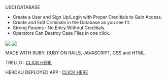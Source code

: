 USCI DATABASE

- Create a User and Sign Up/Login with Proper Creditials to Gain Access.
- Create and Edit Criminals in the Database as you see fit.
- Strong Params : No Entry Without Creditials. 
- Operators Can Destroy Case Files in one click.


<img src="https://i.imgur.com/nhyl9ok.png" align="center">
<img src="https://i.imgur.com/oA5SBDn.png" align="center">

MADE WITH RUBY, RUBY ON RAILS, JAVASCRIPT, CSS and HTML.

TRELLO : <a href="https://trello.com/b/lJn9iazf/wdi-project-2-ci-database">CLICK HERE</a>

HEROKU DEPLOYED APP : <a href="https://usci.herokuapp.com/">CLICK HERE</a>



